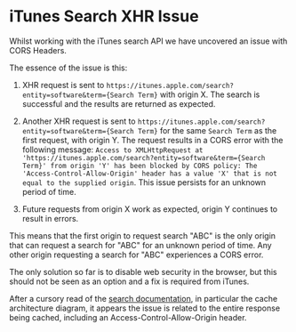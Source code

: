 # iTunes Search XHR Issue

Whilst working with the iTunes search API we have uncovered an issue with CORS Headers.

The essence of the issue is this:

1. XHR request is sent to `https://itunes.apple.com/search?entity=software&term={Search Term}` with origin X. The search is successful and the results are returned as expected.

2. Another XHR request is sent to `https://itunes.apple.com/search?entity=software&term={Search Term}` for the same `Search Term` as the first request, with origin Y. The request results in a CORS error with the following message: `Access to XMLHttpRequest at 'https://itunes.apple.com/search?entity=software&term={Search Term}' from origin 'Y' has been blocked by CORS policy: The 'Access-Control-Allow-Origin' header has a value 'X' that is not equal to the supplied origin`. This issue persists for an unknown period of time.

3. Future requests from origin X work as expected, origin Y continues to result in errors.

This means that the first origin to request search "ABC" is the only origin that can request a search for "ABC" for an unknown period of time. Any other origin requesting a search for "ABC" experiences a CORS error.

The only solution so far is to disable web security in the browser, but this should not be seen as an option and a fix is required from iTunes.

After a cursory read of the [search documentation](https://affiliate.itunes.apple.com/resources/documentation/itunes-store-web-service-search-api/), in particular the cache architecture diagram, it appears the issue is related to the entire response being cached, including an Access-Control-Allow-Origin header.
